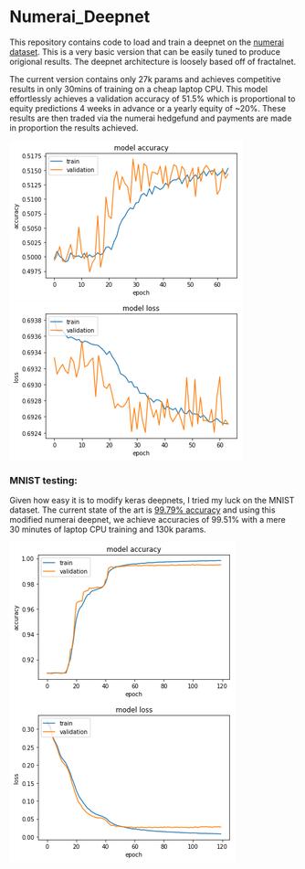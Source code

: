 # Numerai_Deepnet

This repository contains code to load and train a deepnet on the [numerai dataset](https://numer.ai/). This is a very basic version that can be easily tuned to produce origional results. The deepnet architecture is loosely based off of fractalnet.

The current version contains only 27k params and achieves competitive results in only 30mins of training on a cheap laptop CPU. This model effortlessly achieves a validation accuracy of 51.5% which is proportional to equity predictions 4 weeks in advance or a yearly equity of ~20%. These results are then traded via the numerai hedgefund and payments are made in proportion the results achieved. 

![numerai accuracy](https://github.com/Seanai-Higgins/Numerai_Deepnet/blob/master/Images/numerai_accuracy.png?raw=true)
![numerai loss](https://github.com/Seanai-Higgins/Numerai_Deepnet/blob/master/Images/numerai_loss.png?raw=true)


### MNIST testing:

Given how easy it is to modify keras deepnets, I tried my luck on the MNIST dataset. The current state of the art is [99.79% accuracy](https://rodrigob.github.io/are_we_there_yet/build/classification_datasets_results.html) and using this modified numerai deepnet, we achieve accuracies of 99.51% with a mere 30 minutes of laptop CPU training and 130k params. 

![MNIST accuracy](https://github.com/Seanai-Higgins/Numerai_Deepnet/blob/master/Images/accuracy.png?raw=true)
![MNIST logloss](https://github.com/Seanai-Higgins/Numerai_Deepnet/blob/master/Images/loss.png?raw=true)
